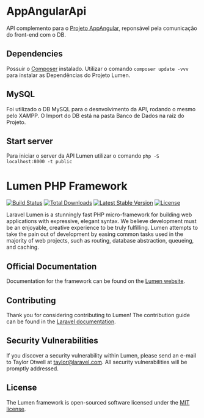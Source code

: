 # AppAngularApi

API complemento para o [Projeto AppAngular](https://github.com/nevesvox/AppAngular), reponsável pela comunicação do front-end com o DB.

## Dependencies

Possuir o [Composer](https://getcomposer.org/download/) instalado. Utilizar o comando `composer update -vvv` para instalar as Dependências do Projeto Lumen.

## MySQL

Foi utilizado o DB MySQL para o desnvolvimento da API, rodando o mesmo pelo XAMPP. O Import do DB está na pasta Banco de Dados na raiz do Projeto.

## Start server

Para iniciar o server da API Lumen utilizar o comando `php -S localhost:8000 -t public`

# Lumen PHP Framework

[![Build Status](https://travis-ci.org/laravel/lumen-framework.svg)](https://travis-ci.org/laravel/lumen-framework)
[![Total Downloads](https://img.shields.io/packagist/dt/laravel/framework)](https://packagist.org/packages/laravel/lumen-framework)
[![Latest Stable Version](https://img.shields.io/packagist/v/laravel/framework)](https://packagist.org/packages/laravel/lumen-framework)
[![License](https://img.shields.io/packagist/l/laravel/framework)](https://packagist.org/packages/laravel/lumen-framework)

Laravel Lumen is a stunningly fast PHP micro-framework for building web applications with expressive, elegant syntax. We believe development must be an enjoyable, creative experience to be truly fulfilling. Lumen attempts to take the pain out of development by easing common tasks used in the majority of web projects, such as routing, database abstraction, queueing, and caching.

## Official Documentation

Documentation for the framework can be found on the [Lumen website](https://lumen.laravel.com/docs).

## Contributing

Thank you for considering contributing to Lumen! The contribution guide can be found in the [Laravel documentation](https://laravel.com/docs/contributions).

## Security Vulnerabilities

If you discover a security vulnerability within Lumen, please send an e-mail to Taylor Otwell at taylor@laravel.com. All security vulnerabilities will be promptly addressed.

## License

The Lumen framework is open-sourced software licensed under the [MIT license](https://opensource.org/licenses/MIT).
